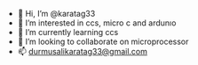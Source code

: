 - 👋 Hi, I’m @karatag33
- 👀 I’m interested in ccs, micro c and ardunıo
- 🌱 I’m currently learning ccs 
- 💞️ I’m looking to collaborate on microprocessor
- 📫 durmusalikaratag33@gmail.com

<!---
karatag33/karatag33 is a ✨ special ✨ repository because its `README.md` (this file) appears on your GitHub profile.
You can click the Preview link to take a look at your changes.
--->
